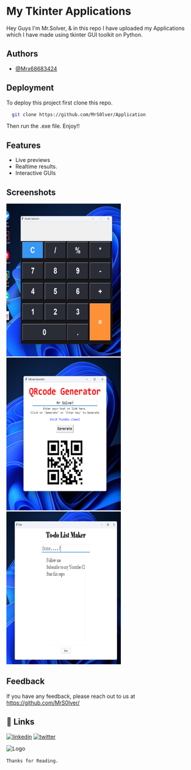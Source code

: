 
# My Tkinter Applications

Hey Guys I'm Mr.Solver, & in this repo I have uploaded my Applications which I have made using tkinter GUI toolkit on Python.


## Authors

- [@Mrx68683424](https://www.twitter.com/Mrx68683424)


## Deployment

To deploy this project first clone this repo.

```bash
  git clone https://github.com/MrS0lver/Application
```
Then run the .exe file.
Enjoy!!


## Features

- Live previews
- Realtime results.
- Interactive GUIs 


## Screenshots

 <img src="https://github.com/MrS0lver/Application/blob/main/Screenshots/Screenshot%202023-03-15%20231457.png" width="300" height="400" /> <img src = "https://github.com/MrS0lver/Application/blob/main/Screenshots/Screenshot%202023-03-15%20231551.png" width="300" height="400" /> <img src = "https://github.com/MrS0lver/Application/blob/main/Screenshots/Screenshot%202023-03-15%20231657.png" width="300" height="400" />

## Feedback

If you have any feedback, please reach out to us at https://github.com/MrS0lver/


## 🔗 Links

[![linkedin](https://img.shields.io/badge/linkedin-0A66C2?style=for-the-badge&logo=linkedin&logoColor=white)](https://www.linkedin.com/in/mr-solver-37219a260)
[![twitter](https://img.shields.io/badge/twitter-1DA1F2?style=for-the-badge&logo=twitter&logoColor=white)](https://twitter.com/Mrx68683424)


![Logo](https://pbs.twimg.com/profile_images/1630608560668434434/w7mBoDD1_400x400.jpg)

`Thanks for Reading.`

